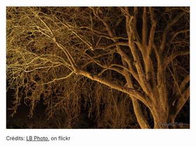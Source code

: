 ![Hanaé](/images/2022-02-28.jpg)

Crédits: [LB Photo.](https://www.flickr.com/people/lucbarre/) on flickr